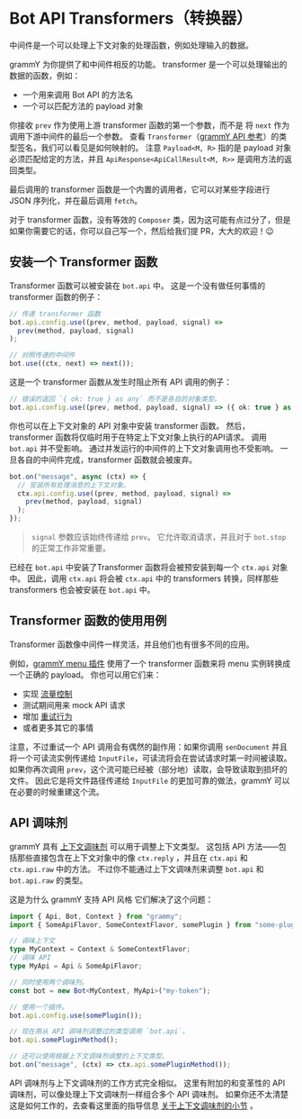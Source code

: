 # Bot API Transformers（转换器）

中间件是一个可以处理上下文对象的处理函数，例如处理输入的数据。

grammY 为你提供了和中间件相反的功能。
transformer 是一个可以处理输出的数据的函数，例如：

- 一个用来调用 Bot API 的方法名
- 一个可以匹配方法的 payload 对象

你接收 `prev` 作为使用上游 transformer 函数的第一个参数，而不是 将 `next` 作为调用下游中间件的最后一个参数。
查看 `Transformer`（[grammY API 参考](/ref/core/transformer)）的类型签名，我们可以看见是如何映射的。
注意 `Payload<M, R>` 指的是 payload 对象必须匹配给定的方法，并且 `ApiResponse<ApiCallResult<M, R>>` 是调用方法的返回类型。

最后调用的 transformer 函数是一个内置的调用者，它可以对某些字段进行 JSON 序列化，并在最后调用 `fetch`。

对于 transformer 函数，没有等效的 `Composer` 类，因为这可能有点过分了，但是如果你需要它的话，你可以自己写一个，然后给我们提 PR，大大的欢迎！:wink:

## 安装一个 Transformer 函数

Transformer 函数可以被安装在 `bot.api` 中。
这是一个没有做任何事情的 transformer 函数的例子：

```ts
// 传递 transformer 函数
bot.api.config.use((prev, method, payload, signal) =>
  prev(method, payload, signal)
);

// 对照传递的中间件
bot.use((ctx, next) => next());
```

这是一个 transformer 函数从发生时阻止所有 API 调用的例子：

```ts
// 错误的返回 `{ ok: true } as any` 而不是各自的对象类型。
bot.api.config.use((prev, method, payload, signal) => ({ ok: true } as any));
```

你也可以在上下文对象的 API 对象中安装 transformer 函数。
然后，transformer 函数将仅临时用于在特定上下文对象上执行的API请求。
调用 `bot.api` 并不受影响。
通过并发运行的中间件的上下文对象调用也不受影响。
一旦各自的中间件完成，transformer 函数就会被废弃。

```ts
bot.on("message", async (ctx) => {
  // 安装所有处理消息的上下文对象。
  ctx.api.config.use((prev, method, payload, signal) =>
    prev(method, payload, signal)
  );
});
```

> `signal` 参数应该始终传递给 `prev`。
> 它允许取消请求，并且对于 `bot.stop` 的正常工作非常重要。

已经在 `bot.api` 中安装了Transformer 函数将会被预安装到每一个 `ctx.api` 对象中。
因此，调用 `ctx.api` 将会被 `ctx.api` 中的 transformers 转换，同样那些 transformers 也会被安装在 `bot.api` 中。

## Transformer 函数的使用用例

Transformer 函数像中间件一样灵活，并且他们也有很多不同的应用。

例如，[grammY menu 插件](../plugins/menu) 使用了一个 transformer 函数来将 menu 实例转换成一个正确的 payload。
你也可以用它们来：

- 实现 [流量控制](../plugins/transformer-throttler)
- 测试期间用来 mock API 请求
- 增加 [重试行为](../plugins/auto-retry)
- 或者更多其它的事情

注意，不过重试一个 API 调用会有偶然的副作用：如果你调用 `senDocument` 并且将一个可读流实例传递给 `InputFile`，可读流将会在尝试请求时第一时间被读取。
如果你再次调用 `prev`，这个流可能已经被（部分地）读取，会导致读取到损坏的文件。
因此它是将文件路径传递给 `InputFile` 的更加可靠的做法，grammY 可以在必要的时候重建这个流。

## API 调味剂

grammY 具有 [上下文调味剂](../guide/context#上下文调味剂) 可以用于调整上下文类型。
这包括 API 方法——包括那些直接包含在上下文对象中的像 `ctx.reply` ，并且在 `ctx.api` 和 `ctx.api.raw` 中的方法。
不过你不能通过上下文调味剂来调整 `bot.api` 和 `bot.api.raw` 的类型。

这是为什么 grammY 支持 API 风格
它们解决了这个问题：

```ts
import { Api, Bot, Context } from "grammy";
import { SomeApiFlavor, SomeContextFlavor, somePlugin } from "some-plugin";

// 调味上下文
type MyContext = Context & SomeContextFlavor;
// 调味 API
type MyApi = Api & SomeApiFlavor;

// 同时使用两个调味剂。
const bot = new Bot<MyContext, MyApi>("my-token");

// 使用一个插件。
bot.api.config.use(somePlugin());

// 现在用从 API 调味剂调整过的类型调用 `bot.api`。
bot.api.somePluginMethod();

// 还可以使用根据上下文调味剂调整的上下文类型。
bot.on("message", (ctx) => ctx.api.somePluginMethod());
```

API 调味剂与上下文调味剂的工作方式完全相似。
这里有附加的和变革性的 API 调味剂，可以像处理上下文调味剂一样组合多个 API 调味剂。
如果你还不太清楚这是如何工作的，去查看这里面的指导信息 [关于上下文调味剂的小节](../guide/context#上下文调味剂) 。
